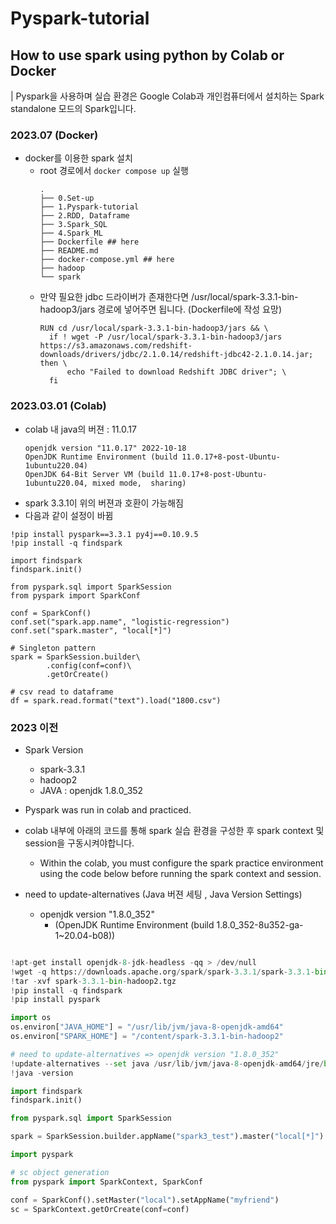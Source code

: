 # Pyspark-tutorial

## How to use spark using python by Colab or Docker
| Pyspark을 사용하며 실습 환경은 Google Colab과 개인컴퓨터에서 설치하는 Spark standalone 모드의 Spark입니다.

### 2023.07 (Docker)
- docker를 이용한 spark 설치
  - root 경로에서 `docker compose up` 실행
    ```
    .
    ├── 0.Set-up
    ├── 1.Pyspark-tutorial
    ├── 2.RDD, Dataframe
    ├── 3.Spark_SQL
    ├── 4.Spark_ML
    ├── Dockerfile ## here
    ├── README.md
    ├── docker-compose.yml ## here
    ├── hadoop
    └── spark
    
    ```
  - 만약 필요한 jdbc 드라이버가 존재한다면 /usr/local/spark-3.3.1-bin-hadoop3/jars 경로에 넣어주면 됩니다. (Dockerfile에 작성 요망)  
    ```
    RUN cd /usr/local/spark-3.3.1-bin-hadoop3/jars && \
      if ! wget -P /usr/local/spark-3.3.1-bin-hadoop3/jars https://s3.amazonaws.com/redshift-downloads/drivers/jdbc/2.1.0.14/redshift-jdbc42-2.1.0.14.jar; then \
          echo "Failed to download Redshift JDBC driver"; \
      fi
    ```


### 2023.03.01 (Colab)
- colab 내 java의 버젼 : 11.0.17 
  ```
  openjdk version "11.0.17" 2022-10-18
  OpenJDK Runtime Environment (build 11.0.17+8-post-Ubuntu-1ubuntu220.04)
  OpenJDK 64-Bit Server VM (build 11.0.17+8-post-Ubuntu-1ubuntu220.04, mixed mode,  sharing)
  ```
- spark 3.3.1이 위의 버젼과 호환이 가능해짐
- 다음과 같이 설정이 바뀜
```
!pip install pyspark==3.3.1 py4j==0.10.9.5 
!pip install -q findspark

import findspark
findspark.init()

from pyspark.sql import SparkSession
from pyspark import SparkConf

conf = SparkConf()
conf.set("spark.app.name", "logistic-regression")
conf.set("spark.master", "local[*]")

# Singleton pattern
spark = SparkSession.builder\
        .config(conf=conf)\
        .getOrCreate()

# csv read to dataframe
df = spark.read.format("text").load("1800.csv")
```

### 2023 이전 

- Spark Version
  - spark-3.3.1
  - hadoop2
  - JAVA : openjdk 1.8.0_352

- Pyspark was run in colab and practiced.

- colab 내부에 아래의 코드를 통해 spark 실습 환경을 구성한 후 spark context 및 session을 구동시켜야합니다.
  - Within the colab, you must configure the spark practice environment using the code below before running the spark context and session.
  
- need to update-alternatives (Java 버젼 세팅 , Java Version Settings)
  - openjdk version "1.8.0_352"
    - (OpenJDK Runtime Environment (build 1.8.0_352-8u352-ga-1~20.04-b08))
    
```python

!apt-get install openjdk-8-jdk-headless -qq > /dev/null
!wget -q https://downloads.apache.org/spark/spark-3.3.1/spark-3.3.1-bin-hadoop2.tgz
!tar -xvf spark-3.3.1-bin-hadoop2.tgz
!pip install -q findspark
!pip install pyspark

import os
os.environ["JAVA_HOME"] = "/usr/lib/jvm/java-8-openjdk-amd64"
os.environ["SPARK_HOME"] = "/content/spark-3.3.1-bin-hadoop2"

# need to update-alternatives => openjdk version "1.8.0_352"
!update-alternatives --set java /usr/lib/jvm/java-8-openjdk-amd64/jre/bin/java
!java -version

import findspark
findspark.init()

from pyspark.sql import SparkSession

spark = SparkSession.builder.appName("spark3_test").master("local[*]").getOrCreate()

import pyspark

# sc object generation
from pyspark import SparkContext, SparkConf

conf = SparkConf().setMaster("local").setAppName("myfriend")
sc = SparkContext.getOrCreate(conf=conf)


```


